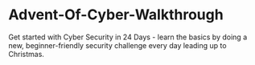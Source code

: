 # Advent-Of-Cyber-Walkthrough
Get started with Cyber Security in 24 Days - learn the basics by doing a new, beginner-friendly security challenge every day leading up to Christmas.
